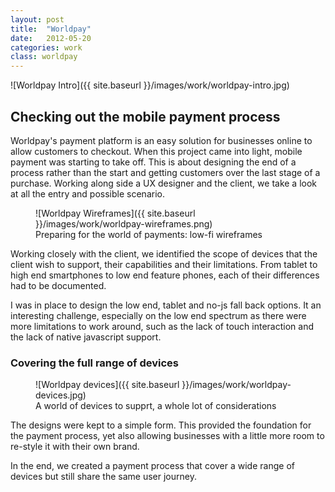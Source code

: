 ```yaml
---
layout: post
title:  "Worldpay"
date:   2012-05-20
categories: work
class: worldpay
---
```

![Worldpay Intro]({{ site.baseurl }}/images/work/worldpay-intro.jpg)

## Checking out the mobile payment process

Worldpay's payment platform is an easy solution for businesses online to allow customers to checkout. When this project came into light, mobile payment was starting to take off. This is about designing the end of a process rather than the start and getting customers over the last stage of a purchase. Working along side a UX designer and the client, we take a look at all the entry and possible scenario.

<figure class='worldpay_figure--wireframes' markdown='1'>
![Worldpay Wireframes]({{ site.baseurl }}/images/work/worldpay-wireframes.png)
<figcaption>Preparing for the world of payments: low-fi wireframes</figcaption>
</figure>

Working closely with the client, we identified the scope of devices that the client wish to support, their capabilities and their limitations. From tablet to high end smartphones to low end feature phones, each of their differences had to be documented.

I was in place to design the low end, tablet and no-js fall back options. It an interesting challenge, especially on the low end spectrum as there were more limitations to work around, such as the lack of touch interaction and the lack of native javascript support.

### Covering the full range of devices

<figure class='worldpay_figure--devices' markdown='1'>
![Worldpay devices]({{ site.baseurl }}/images/work/worldpay-devices.jpg)
<figcaption>A world of devices to supprt, a whole lot of considerations</figcaption>
</figure>

The designs were kept to a simple form. This provided the foundation for the payment process, yet also allowing businesses with a little more room to re-style it with their own brand.

In the end, we created a payment process that cover a wide range of devices but still share the same user journey.
